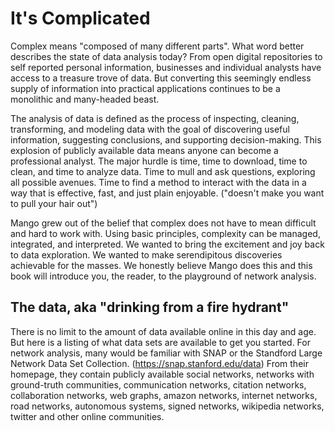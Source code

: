 # It's Complicated

Complex means "composed of many different parts". What word better describes the state of data analysis today? From open  digital repositories to self reported personal information, businesses and individual analysts have access to a treasure trove of data. But converting this seemingly endless supply of information into practical applications continues to be a monolithic and many-headed beast.

The analysis of data is defined as the process of inspecting, cleaning, transforming, and modeling data with the goal of discovering useful information, suggesting conclusions, and supporting decision-making.  This explosion of publicly available data means anyone can become a professional analyst. The major hurdle is time, time to download, time to clean, and time to analyze data. Time to mull and ask questions, exploring all possible avenues. Time to find a method to interact with the data in a way that is effective, fast, and just plain enjoyable. ("doesn't make you want to pull your hair out")

Mango grew out of the belief that complex does not have to mean difficult and hard to work with. Using basic principles, complexity can be managed, integrated, and interpreted. We wanted to bring the excitement and joy back to data exploration. We wanted to make serendipitous discoveries achievable for the masses. We honestly believe Mango does this and this book will introduce you, the reader, to the playground of network analysis. 
## The data, aka "drinking from a fire hydrant"

There is no limit to the amount of data available online in this day and age. But here is a listing of what data sets are available to get you started. For network analysis, many would be familiar with SNAP or the Standford Large Network Data Set Collection. (https://snap.stanford.edu/data) From their homepage, they contain publicly available social networks, networks with ground-truth communities, communication networks, citation networks, collaboration networks, web graphs, amazon networks, internet networks, road networks, autonomous systems, signed networks, wikipedia networks, twitter and other online communities. 


